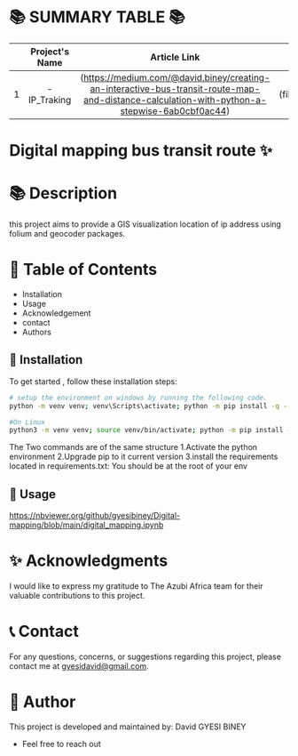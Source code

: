 📚 SUMMARY TABLE 📚
   =================


|  | Project's Name | Article Link    | Visualization file.html  |
|:--:|:--------------:|:--------------:|:--------------:|
| 1 |  -IP_Traking           |  (https://medium.com/@david.biney/creating-an-interactive-bus-transit-route-map-and-distance-calculation-with-python-a-stepwise-6ab0cbf0ac44) | (file:///Users/apple/Downloads/bus_stations_map.html) |


# Digital mapping bus transit route ✨

📚 **Description**
=================

this project aims to provide a GIS visualization location of ip address using folium and geocoder packages.

📖 **Table of Contents**
=================
- Installation
- Usage
- Acknowledgement
- contact
- Authors

🔧 **Installation**
-----------------
To get started , follow these installation steps:
```bash
# setup the environment on windows by running the following code.
python -m venv venv; venv\Scripts\activate; python -m pip install -q --upgrade pip; python -m pip install -r requirements.txt  

#On Linux
python3 -m venv venv; source venv/bin/activate; python -m pip install -q --upgrade pip; python -m pip install -r requirements.txt 

```
The Two commands are of the same structure
1.Activate the python environment
2.Upgrade pip to it current version
3.install the requirements located in requirements.txt: You should be at the root of your env




🚀 **Usage**
-----------------

https://nbviewer.org/github/gyesibiney/Digital-mapping/blob/main/digital_mapping.ipynb



✨ **Acknowledgments**
=================

I would like to express my gratitude to The Azubi Africa team for their valuable contributions to this project.

📞 **Contact**
=================

For any questions, concerns, or suggestions regarding  this project, please contact me at gyesidavid@gmail.com.


👥 **Author**
=================

This project is developed and maintained by:
David GYESI BINEY
- Feel free to reach out
